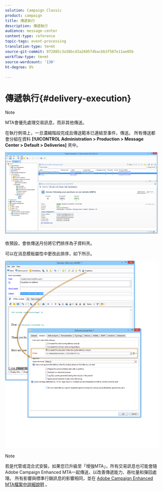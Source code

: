 ```yaml
---
solution: Campaign Classic
product: campaign
title: 傳遞執行
description: 傳遞執行
audience: message-center
content-type: reference
topic-tags: event-processing
translation-type: tm+mt
source-git-commit: 972885c3a38bcd3a260574bacbb3f507e11ae05b
workflow-type: tm+mt
source-wordcount: '130'
ht-degree: 8%

---
```



# 傳遞執行{#delivery-execution}

>[!NOTE]
>
>MTA會優先處理交易訊息，而非其他傳送。

在執行例項上，一旦濃縮階段完成且傳送範本已連結至事件，傳送。 所有傳送都會分組在資料 **[!UICONTROL Administration > Production > Message Center > Default > Deliveries]** 夾中。

![](assets/messagecenter_deliveries_execinstances_001.png)

依預設，會依傳送月份將它們排序為子資料夾。

可以在消息模板屬性中更改此排序，如下所示。

![](assets/messagecenter_deliveries_properties_001.png)

>[!NOTE]
>
>若是代管或混合式安裝，如果您已升級至「增強MTA」，所有交易訊息也可能會隨Adobe Campaign Enhanced MTA一起傳送，以改善傳遞能力、吞吐量和彈回處理。 所有影響與標準行銷訊息的影響相同，並在 [Adobe Campaign Enhanced MTA檔案中詳細說明](https://helpx.adobe.com/tw/campaign/kb/acc-campaign-enhanced-mta.html) 。